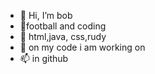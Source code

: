 - 👋 Hi, I’m  bob
- 👀football and coding
- 🌱 html,java, css,rudy
- 💞️ on my code i am working on
- 📫 in github

<!---
22aam/22aam is a ✨ special ✨ repository because its `README.md` (this file) appears on your GitHub profile.
You can click the Preview link to take a look at your changes.
--->
